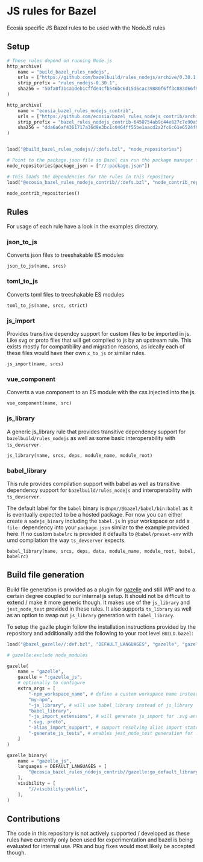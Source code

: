 # JS rules for Bazel
Ecosia specific JS Bazel rules to be used with the NodeJS rules

## Setup

```py
# These rules depend on running Node.js
http_archive(
    name = "build_bazel_rules_nodejs",
    urls = ["https://github.com/bazelbuild/rules_nodejs/archive/0.30.1.tar.gz"],
    strip_prefix = "rules_nodejs-0.30.1",
    sha256 = "50fa0f31ca1deb1cffde4cfb546bc6d15d6cac39880f6ff3c883d66f98736f4b",
)

http_archive(
    name = "ecosia_bazel_rules_nodejs_contrib",
    urls = ["https://github.com/ecosia/bazel_rules_nodejs_contrib/archive/6450754ab9c44e627c7e90a5838a59f4cc45e76e.tar.gz"],
    strip_prefix = "bazel_rules_nodejs_contrib-6450754ab9c44e627c7e90a5838a59f4cc45e76e",
    sha256 = "dda6a6af4361717a36d9e3bc1c0464ff55be1aacd2a2fc6c61e6524f95930268",
)


load("@build_bazel_rules_nodejs//:defs.bzl", "node_repositories")

# Point to the package.json file so Bazel can run the package manager for you.
node_repositories(package_json = ["//:package.json"])

# This loads the dependencies for the rules in this repository
load("@ecosia_bazel_rules_nodejs_contrib//:defs.bzl", "node_contrib_repositories")

node_contrib_repositories()
```

## Rules

For usage of each rule have a look in the examples directory.

### json_to_js

Converts json files to treeshakable ES modules

`json_to_js(name, srcs)`

### toml_to_js

Converts toml files to treeshakable ES modules

`toml_to_js(name, srcs, strict)`

### js_import

Provides transitive dependcy support for custom files to be imported in js. Like svg or proto files that will get compiled to js by an upstream rule. This exists mostly for compatibility and migration reasons, as ideally each of these files would have ther own `x_to_js` or similar rules.

`js_import(name, srcs)`

### vue_component

Converts a vue component to an ES module with the css injected into the js.

`vue_component(name, src)`

### js_library

A generic js_library rule that provides transitive dependency support for `bazelbuild/rules_nodejs` as well as some basic interoperability with `ts_devserver`.

`js_library(name, srcs, deps, module_name, module_root)`

### babel_library

This rule provides compilation support with babel as well as transitive dependency support for `bazelbuild/rules_nodejs` and interoperability with `ts_devserver`.  

The default label for the `babel` binary is `@npm//@bazel/babel/bin:babel` as it is eventually expected to be a hosted package. For now you can either create a `nodejs_binary` including the `babel.js` in your workspace or add a `file:` dependency into your `package.json` similar to the example provided here. If no custom `babelrc` is provided it defaults to `@babel/preset-env` with umd compilation the way `ts_devserver` expects.

`babel_library(name, srcs, deps, data, module_name, module_root, babel, babelrc)`

## Build file generation

Build file generation is provided as a plugin for [gazelle](https://github.com/bazelbuild/bazel-gazelle) and still WIP and to a certain degree coupled to our internal js setup. It should not be difficult to extend / make it more generic though. It makes use of the `js_library` and `jest_node_test` provided in these rules. It also supports `ts_library` as well as an option to swap out `js_library` generation with `babel_library`.

To setup the gazlle plugin follow the installation instructions provided by the repository and additionally add the following to your root level `BUILD.bazel`:

```py
load("@bazel_gazelle//:def.bzl", "DEFAULT_LANGUAGES", "gazelle", "gazelle_binary")

# gazelle:exclude node_modules

gazelle(
    name = "gazelle",
    gazelle = ":gazelle_js",
    # optionally to configure
    extra_args = [
        "-npm_workspace_name", # define a custom workspace name instead of @npm
        "my-npm",
        "-js_library", # will use babel_library instead of js_library
        "babel_library",
        "-js_import_extensions", # will generate js_import for .svg and .proto files
        ".svg,.proto",
        "-alias_import_support", # support resolving alias import statements, like "~/"
        "-generate_js_tests", # enables jest_node_test generation for .test.js files
    ]
)

gazelle_binary(
    name = "gazelle_js",
    languages = DEFAULT_LANGUAGES + [
        "@ecosia_bazel_rules_nodejs_contrib//gazelle:go_default_library",
    ],
    visibility = [
        "//visibility:public",
    ],
)
```

## Contributions

The code in this repository is not actively supported / developed as these rules have currently only been used for experimentation and bazel is being evaluated for internal use. PRs and bug fixes would most likely be accepted though.
